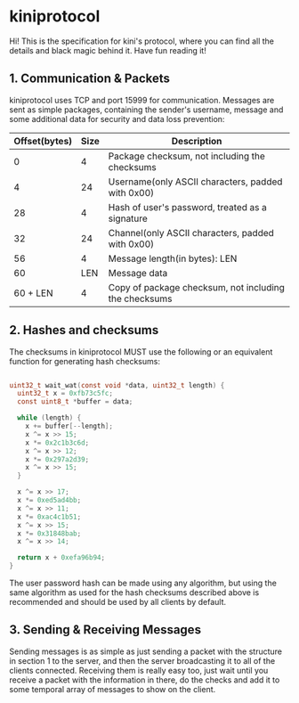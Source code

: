 # kiniprotocol

Hi! This is the specification for kini's protocol, where you can find all the details and black magic behind it. Have fun reading it!

## 1. Communication & Packets

kiniprotocol uses TCP and port 15999 for communication. Messages are sent as simple packages, containing the sender's username, message and some additional data for security and data loss prevention:

| Offset(bytes) | Size | Description                                             |
|---------------|------|---------------------------------------------------------|
| 0             | 4    | Package checksum, not including the checksums           |
| 4             | 24   | Username(only ASCII characters, padded with 0x00)       |
| 28            | 4    | Hash of user's password, treated as a signature         |
| 32            | 24   | Channel(only ASCII characters, padded with 0x00)        |
| 56            | 4    | Message length(in bytes): LEN                           |
| 60            | LEN  | Message data                                            |
| 60 + LEN      | 4    | Copy of package checksum, not including the checksums   |

## 2. Hashes and checksums

The checksums in kiniprotocol MUST use the following or an equivalent function for generating hash checksums:

```c

uint32_t wait_wat(const void *data, uint32_t length) {
  uint32_t x = 0xfb73c5fc;
  const uint8_t *buffer = data;

  while (length) {
    x += buffer[--length];
    x ^= x >> 15;
    x *= 0x2c1b3c6d;
    x ^= x >> 12;
    x *= 0x297a2d39;
    x ^= x >> 15;
  }

  x ^= x >> 17;
  x *= 0xed5ad4bb;
  x ^= x >> 11;
  x *= 0xac4c1b51;
  x ^= x >> 15;
  x *= 0x31848bab;
  x ^= x >> 14;

  return x + 0xefa96b94;
}

```

The user password hash can be made using any algorithm, but using the same algorithm as used for the hash checksums described above is recommended and should be used by all clients by default.

## 3. Sending & Receiving Messages

Sending messages is as simple as just sending a packet with the structure in section 1 to the server, and then the server broadcasting it to all of the clients connected. Receiving them is really easy too, just wait until you receive a packet with the information in there, do the checks and add it to some temporal array of messages to show on the client.
